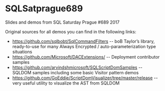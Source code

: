 # SQLSatprague689
Slides and demos from SQL Saturday Prague #689 2017

Original sources for all demos you can find in the following links:
- https://github.com/sqlbobt/SqlCommandFilters -- boB Taylor’s library, ready-to-use for many Always Encrypted / auto-parameterization type situations
- https://github.com/Microsoft/DACExtensions/    -- Deployment contributor samples
- https://github.com/arvindshmicrosoft/SQLScriptDomSamples              -- SQLDOM samples including some basic Visitor pattern demos
- https://github.com/GoEddie/ScriptDomVisualizer/tree/master/release              -- very useful utility to visualize the AST from SQLDOM
